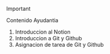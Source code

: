 > [!IMPORTANT]
> Contenido Ayudantia

1. Introduccion al Notion
2. Introduccion a Git y Github
3. Asignacion de tarea de Git y Github

